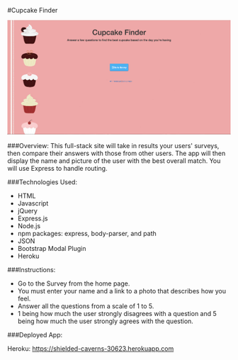 #Cupcake Finder

![alt tag](https://github.com/melissag13/friend-finder/blob/master/app/public/assets/images/Screen%20Shot%202016-10-03%20at%2010.09.45%20PM.png)

###Overview:
This full-stack site will take in results your users' surveys, then compare their answers with those from other users. The app will then display the name and picture of the user with the best overall match. You will use Express to handle routing.

###Technologies Used:
* HTML
* Javascript
* jQuery
* Express.js
* Node.js
* npm packages: express, body-parser, and path
* JSON
* Bootstrap Modal Plugin
* Heroku

###Instructions:

* Go to the Survey from the home page.
* You must enter your name and a link to a photo that describes how you feel.
* Answer all the questions from a scale of 1 to 5.  
* 1 being how much the user strongly disagrees with a question and 5 being how much the user strongly agrees with the question.



###Deployed App:

Heroku: https://shielded-caverns-30623.herokuapp.com
